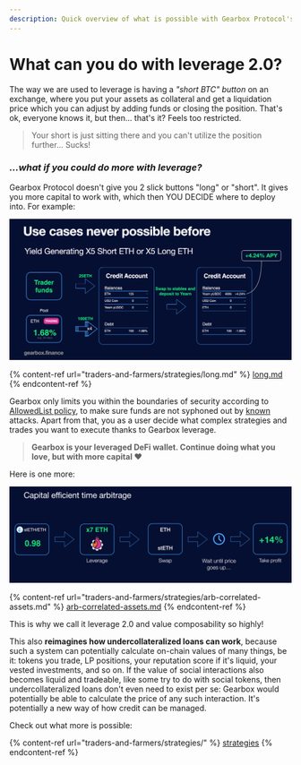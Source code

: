 ```yaml
---
description: Quick overview of what is possible with Gearbox Protocol's Credit Accounts.
---
```


# What can you do with leverage 2.0?

The way we are used to leverage is having a _"short BTC" button_ on an exchange, where you put your assets as collateral and get a liquidation price which you can adjust by adding funds or closing the position. That's ok, everyone knows it, but then... that's it? Feels too restricted.

> Your short is just sitting there and you can't utilize the position further... Sucks!

### _**...what if you could do more with leverage?**_

Gearbox Protocol doesn't give you 2 slick buttons "long" or "short". It gives you more capital to work with, which then YOU DECIDE where to deploy into. For example:

![You basically get a short which then makes you money yield farming, and the yield farming LP tokens you can potentially utilize for something else. The lego building blocks can all happen within Credit Accounts!](<.gitbook/assets/Screenshot 2021-10-19 at 00.41.47 (1).png>)

{% content-ref url="traders-and-farmers/strategies/long.md" %}
[long.md](traders-and-farmers/strategies/long.md)
{% endcontent-ref %}

Gearbox only limits you within the boundaries of security according to [AllowedList policy](overview/credit-account/#allowed-list-policy), to make sure funds are not syphoned out by [known](risk-and-security/risks-terms.md) attacks. Apart from that, you as a user decide what complex strategies and trades you want to execute thanks to Gearbox leverage.&#x20;

> **Gearbox is your leveraged DeFi wallet. Continue doing what you love, but with more capital ❤**

Here is one more:

![Flash loans make it possible to arbitrage a peg within one block. Gearbox allows you to do so even if it takes more time. However, with stablecoins it's generally easier as there are other avenues to borrow from. But not for all pegged assets!](<.gitbook/assets/Screenshot 2021-10-19 at 00.42.00.png>)

{% content-ref url="traders-and-farmers/strategies/arb-correlated-assets.md" %}
[arb-correlated-assets.md](traders-and-farmers/strategies/arb-correlated-assets.md)
{% endcontent-ref %}

This is why we call it leverage 2.0 and value composability so highly!&#x20;

This also **reimagines how undercollateralized loans can work**, because such a system can potentially calculate on-chain values of many things, be it: tokens you trade, LP positions, your reputation score if it's liquid, your vested investments, and so on. If the value of social interactions also becomes liquid and tradeable, like some try to do with social tokens, then undercollateralized loans don't even need to exist per se: Gearbox would potentially be able to calculate the price of any such interaction. It's potentially a new way of how credit can be managed.&#x20;

Check out what more is possible:

{% content-ref url="traders-and-farmers/strategies/" %}
[strategies](traders-and-farmers/strategies/)
{% endcontent-ref %}
